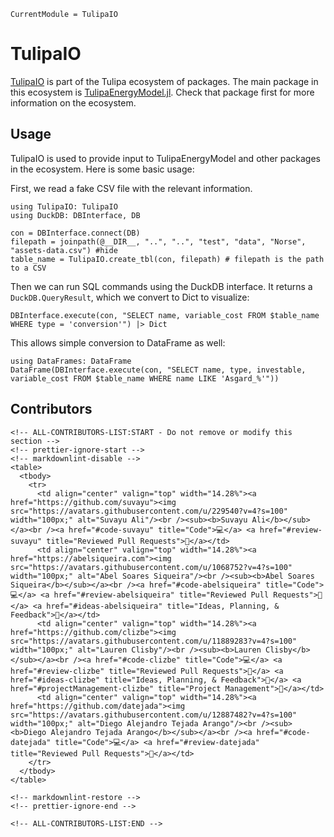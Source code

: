 ```@meta
CurrentModule = TulipaIO
```

# TulipaIO

[TulipaIO](https://github.com/TulipaEnergy/TulipaIO.jl) is part of the Tulipa ecosystem of packages.
The main package in this ecosystem is [TulipaEnergyModel.jl](https://tulipaenergy.github.io/TulipaEnergyModel.jl/stable/).
Check that package first for more information on the ecosystem.

## Usage

TulipaIO is used to provide input to TulipaEnergyModel and other packages in the ecosystem.
Here is some basic usage:

First, we read a fake CSV file with the relevant information.

```@example basic
using TulipaIO: TulipaIO
using DuckDB: DBInterface, DB

con = DBInterface.connect(DB)
filepath = joinpath(@__DIR__, "..", "..", "test", "data", "Norse", "assets-data.csv") #hide
table_name = TulipaIO.create_tbl(con, filepath) # filepath is the path to a CSV
```

Then we can run SQL commands using the DuckDB interface.
It returns a `DuckDB.QueryResult`, which we convert to Dict to visualize:

```@example basic
DBInterface.execute(con, "SELECT name, variable_cost FROM $table_name WHERE type = 'conversion'") |> Dict
```

This allows simple conversion to DataFrame as well:

```@example basic
using DataFrames: DataFrame
DataFrame(DBInterface.execute(con, "SELECT name, type, investable, variable_cost FROM $table_name WHERE name LIKE 'Asgard_%'"))
```

## Contributors

```@raw html
<!-- ALL-CONTRIBUTORS-LIST:START - Do not remove or modify this section -->
<!-- prettier-ignore-start -->
<!-- markdownlint-disable -->
<table>
  <tbody>
    <tr>
      <td align="center" valign="top" width="14.28%"><a href="https://github.com/suvayu"><img src="https://avatars.githubusercontent.com/u/229540?v=4?s=100" width="100px;" alt="Suvayu Ali"/><br /><sub><b>Suvayu Ali</b></sub></a><br /><a href="#code-suvayu" title="Code">💻</a> <a href="#review-suvayu" title="Reviewed Pull Requests">👀</a></td>
      <td align="center" valign="top" width="14.28%"><a href="https://abelsiqueira.com"><img src="https://avatars.githubusercontent.com/u/1068752?v=4?s=100" width="100px;" alt="Abel Soares Siqueira"/><br /><sub><b>Abel Soares Siqueira</b></sub></a><br /><a href="#code-abelsiqueira" title="Code">💻</a> <a href="#review-abelsiqueira" title="Reviewed Pull Requests">👀</a> <a href="#ideas-abelsiqueira" title="Ideas, Planning, & Feedback">🤔</a></td>
      <td align="center" valign="top" width="14.28%"><a href="https://github.com/clizbe"><img src="https://avatars.githubusercontent.com/u/11889283?v=4?s=100" width="100px;" alt="Lauren Clisby"/><br /><sub><b>Lauren Clisby</b></sub></a><br /><a href="#code-clizbe" title="Code">💻</a> <a href="#review-clizbe" title="Reviewed Pull Requests">👀</a> <a href="#ideas-clizbe" title="Ideas, Planning, & Feedback">🤔</a> <a href="#projectManagement-clizbe" title="Project Management">📆</a></td>
      <td align="center" valign="top" width="14.28%"><a href="https://github.com/datejada"><img src="https://avatars.githubusercontent.com/u/12887482?v=4?s=100" width="100px;" alt="Diego Alejandro Tejada Arango"/><br /><sub><b>Diego Alejandro Tejada Arango</b></sub></a><br /><a href="#code-datejada" title="Code">💻</a> <a href="#review-datejada" title="Reviewed Pull Requests">👀</a></td>
    </tr>
  </tbody>
</table>

<!-- markdownlint-restore -->
<!-- prettier-ignore-end -->

<!-- ALL-CONTRIBUTORS-LIST:END -->
```
